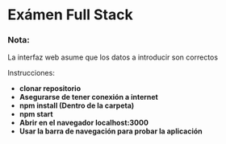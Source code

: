 # Exámen Full Stack

### Nota:
La interfaz web asume que los datos a introducir son correctos

Instrucciones:

- **clonar repositorio**
- **Asegurarse de tener conexión a internet**
- **npm install (Dentro de la carpeta)**
- **npm start**
- **Abrir en el navegador localhost:3000**
- **Usar la barra de navegación para probar la aplicación**